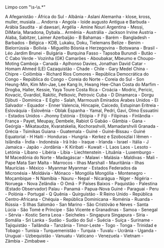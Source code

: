  Limpo com "\s-\s.*"
 
 A
 Afeganistão -
 África do Sul -
 Albânia - Aslani
 Alemanha - klose, kross, muller, musiala ...
 Andorra -
 Angola - loide augusto
 Antígua e Barbuda - 
 Arábia Saudita - al dawsari,
 Argélia - Amine Nouri
 Argentina - Messi, DiMaria, Maradona, Dybala...
 Armênia - 
 Austrália - Jackson Irvine
 Áustria - Alaba, Sabitzer, Laimer
 Azerbaijão -
B
 Bahamas -
 Barém - 
 Bangladesh - 
 Barbados -
 Bélgica - KDB, Lukaku, Doku, Tielemans
 Belize -
 Benim -
 Bielorrússia -
 Bolívia - Miguelito
 Bósnia e Herzegovina - 
 Botswana -
 Brasil - Léo Jardim
 Brunei -
 Bulgária - 
 Burquina Fasso - Tapsoba
 Burundi -
 Butão -
C
 Cabo Verde - Vozinha (GK)
 Camarões - Aboubakar, Mbeumo e Choupo-Moting
 Camboja -
 Canadá - Aplhonso Davies, Jonathan David
 Catar - Homam Ahmed (LE)
 Cazaquistão -
 Chade -
 Chile - Gary Medel
 China - 
 Chipre -
 Colômbia - Richard Rios
 Comores -
 República Democrática do Congo -
 República do Congo -
 Coreia do Norte -
 Coreia do Sul - Son Heung-Min, Kim Min-Jae, Lee Kang In, Hwang Hee-Chan
 Costa do Marfim - Drogba, Haller, Kessie, Yaya Toure
 Costa Rica -
 Croácia - Modric, Pericic, Kovacic, Gvardiol, Rakitic, Petkovic, Petrovic
 Cuba -
D
 Dinamarca - Dorgu
 Djibuti -
 Dominica -
E
 Egito - Salah, Marmoush
 Emirados Árabes Unidos - 
 El Salvador -
 Equador - Enner Valencia, Hincapie, Caicedo, Estupinan
 Eritreia -
 Eslováquia -
 Eslovênia - Oblak
 Espanha - Yamal, Pedri, Gavi, Olmo
 Essuatíni -
 Estados Unidos - Jhonny
 Estónia -
 Etiópia -
F
 Fiji -
 Filipinas -
 Finlândia -
 França - Payet, Meupay, Dembele, Rabiot
G
 Gabão -
 Gâmbia -
 Gana - 
 Geórgia - Mikataudze, Kvaratskelia, Kochorashvili, Mamadarshvili
 Granada -
 Grécia - Tsimikas
 Guiana -
 Guatemala -
 Guiné -
 Guiné-Bissau -
 Guiné Equatorial -
H
 Haiti -
 Honduras -
 Hungria - Kerkez e Szoboszlai
I
 Iêmen -
 Islândia -
 Índia -
 Indonésia -
Irã Irão -
 Iraque -
 Irlanda -
 Israel -
 Itália -
J
 Jamaica -
 Japão -
 Jordânia -
K
 Kiribati -
 Kuwait -
L
Laos Laos -
 Lesoto -
 Letónia -
 Líbano -
 Libéria -
 Líbia -
 Liechtenstein -
 Lituânia -
 Luxemburgo -
M
 Macedônia do Norte -
 Madagáscar -
 Malawi -
 Malásia -
 Maldivas -
 Mali - Pape Mata Sarr
 Malta -
 Marrocos -
 Ilhas Marshall -
 Mauritânia -
 Ilhas Maurícias -
 México -
Myanmar Myanmar -
 Estados Federados da Micronésia -
 Moldávia -
 Mónaco -
Mongólia Mongólia -
 Montenegro -
 Moçambique -
N
 Namíbia -
 Nauru -
 Nepal -
 Nicarágua -
 Níger -
 Nigéria -
 Noruega -
 Nova Zelândia -
O
 Omã -
P
 Países Baixos -
 Paquistão -
Palestina (Estado Observador)
 Palau -
 Panamá -
 Papua-Nova Guiné -
 Paraguai -
 Peru -
 Polónia -
 Portugal -
Q
 Quênia -
 Quirguistão -
R
 Reino Unido -
 República Centro-Africana -
 Chéquia -
 República Dominicana -
 Roménia -
 Ruanda -
 Rússia -
S
 Ilhas Salomão -
 San Marino -
 São Cristóvão e Neves -
 Santa Lúcia -
 São Tomé e Príncipe -
 São Vicente e Granadinas -
 Samoa -
 Senegal -
 Sérvia - Kostic
 Serra Leoa -
 Seicheles -
Singapura Singapura -
 Síria -
 Somália -
 Sri Lanka -
 Sudão -
 Sudão do Sul -
 Suécia -
 Suíça -
 Suriname -
 Tajiquistão -
 Tailândia -
 Tanzânia -
 Timor-Leste -
 Togo -
 Tonga -
 Trinidad e Tobago -
 Tunísia -
 Turquemenistão -
 Turquia -
 Tuvalu -
 Ucrânia -
 Uganda -
 Uruguai -
 Uzbequistão -
 Vanuatu -
Vaticano -
 Venezuela -
 Vietnam -
 Zâmbia -
 Zimbabwe -